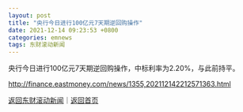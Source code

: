 ```yaml
---
layout: post
title: "央行今日进行100亿元7天期逆回购操作"
date: 2021-12-14 09:23:53 +0800
categories: emnews
tags: 东财滚动新闻
---
```


央行今日进行100亿元7天期逆回购操作，中标利率为2.20%，与此前持平。

<http://finance.eastmoney.com/news/1355,202112142212571363.html>

[返回东财滚动新闻](//finews.withounder.com/emnews/)｜[返回首页](//finews.withounder.com/)